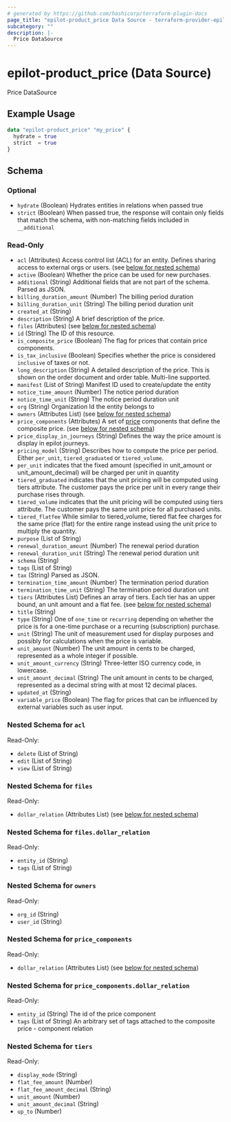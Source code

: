 ```yaml
---
# generated by https://github.com/hashicorp/terraform-plugin-docs
page_title: "epilot-product_price Data Source - terraform-provider-epilot-product"
subcategory: ""
description: |-
  Price DataSource
---
```


# epilot-product_price (Data Source)

Price DataSource

## Example Usage

```terraform
data "epilot-product_price" "my_price" {
  hydrate = true
  strict  = true
}
```

<!-- schema generated by tfplugindocs -->
## Schema

### Optional

- `hydrate` (Boolean) Hydrates entities in relations when passed true
- `strict` (Boolean) When passed true, the response will contain only fields that match the schema, with non-matching fields included in `__additional`

### Read-Only

- `acl` (Attributes) Access control list (ACL) for an entity. Defines sharing access to external orgs or users. (see [below for nested schema](#nestedatt--acl))
- `active` (Boolean) Whether the price can be used for new purchases.
- `additional` (String) Additional fields that are not part of the schema. Parsed as JSON.
- `billing_duration_amount` (Number) The billing period duration
- `billing_duration_unit` (String) The billing period duration unit
- `created_at` (String)
- `description` (String) A brief description of the price.
- `files` (Attributes) (see [below for nested schema](#nestedatt--files))
- `id` (String) The ID of this resource.
- `is_composite_price` (Boolean) The flag for prices that contain price components.
- `is_tax_inclusive` (Boolean) Specifies whether the price is considered `inclusive` of taxes or not.
- `long_description` (String) A detailed description of the price. This is shown on the order document and order table. Multi-line supported.
- `manifest` (List of String) Manifest ID used to create/update the entity
- `notice_time_amount` (Number) The notice period duration
- `notice_time_unit` (String) The notice period duration unit
- `org` (String) Organization Id the entity belongs to
- `owners` (Attributes List) (see [below for nested schema](#nestedatt--owners))
- `price_components` (Attributes) A set of [price](/api/pricing#tag/simple_price_schema) components that define the composite price. (see [below for nested schema](#nestedatt--price_components))
- `price_display_in_journeys` (String) Defines the way the price amount is display in epilot journeys.
- `pricing_model` (String) Describes how to compute the price per period. Either `per_unit`, `tiered_graduated` or `tiered_volume`.
- `per_unit` indicates that the fixed amount (specified in unit_amount or unit_amount_decimal) will be charged per unit in quantity
- `tiered_graduated` indicates that the unit pricing will be computed using tiers attribute. The customer pays the price per unit in every range their purchase rises through.
- `tiered_volume` indicates that the unit pricing will be computed using tiers attribute. The customer pays the same unit price for all purchased units.
- `tiered_flatfee` While similar to tiered_volume, tiered flat fee charges for the same price (flat) for the entire range instead using the unit price to multiply the quantity.
- `purpose` (List of String)
- `renewal_duration_amount` (Number) The renewal period duration
- `renewal_duration_unit` (String) The renewal period duration unit
- `schema` (String)
- `tags` (List of String)
- `tax` (String) Parsed as JSON.
- `termination_time_amount` (Number) The termination period duration
- `termination_time_unit` (String) The termination period duration unit
- `tiers` (Attributes List) Defines an array of tiers. Each tier has an upper bound, an unit amount and a flat fee. (see [below for nested schema](#nestedatt--tiers))
- `title` (String)
- `type` (String) One of `one_time` or `recurring` depending on whether the price is for a one-time purchase or a recurring (subscription) purchase.
- `unit` (String) The unit of measurement used for display purposes and possibly for calculations when the price is variable.
- `unit_amount` (Number) The unit amount in cents to be charged, represented as a whole integer if possible.
- `unit_amount_currency` (String) Three-letter ISO currency code, in lowercase.
- `unit_amount_decimal` (String) The unit amount in cents to be charged, represented as a decimal string with at most 12 decimal places.
- `updated_at` (String)
- `variable_price` (Boolean) The flag for prices that can be influenced by external variables such as user input.

<a id="nestedatt--acl"></a>
### Nested Schema for `acl`

Read-Only:

- `delete` (List of String)
- `edit` (List of String)
- `view` (List of String)


<a id="nestedatt--files"></a>
### Nested Schema for `files`

Read-Only:

- `dollar_relation` (Attributes List) (see [below for nested schema](#nestedatt--files--dollar_relation))

<a id="nestedatt--files--dollar_relation"></a>
### Nested Schema for `files.dollar_relation`

Read-Only:

- `entity_id` (String)
- `tags` (List of String)



<a id="nestedatt--owners"></a>
### Nested Schema for `owners`

Read-Only:

- `org_id` (String)
- `user_id` (String)


<a id="nestedatt--price_components"></a>
### Nested Schema for `price_components`

Read-Only:

- `dollar_relation` (Attributes List) (see [below for nested schema](#nestedatt--price_components--dollar_relation))

<a id="nestedatt--price_components--dollar_relation"></a>
### Nested Schema for `price_components.dollar_relation`

Read-Only:

- `entity_id` (String) The id of the price component
- `tags` (List of String) An arbitrary set of tags attached to the composite price - component relation



<a id="nestedatt--tiers"></a>
### Nested Schema for `tiers`

Read-Only:

- `display_mode` (String)
- `flat_fee_amount` (Number)
- `flat_fee_amount_decimal` (String)
- `unit_amount` (Number)
- `unit_amount_decimal` (String)
- `up_to` (Number)
